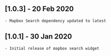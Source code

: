 ## [1.0.3] - 20 Feb 2020
    - Mapbox Search dependency updated to latest 

## [1.0.1] - 30 Jan 2020

    - Initial release of mapbox search widget
